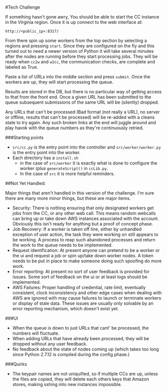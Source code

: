 #Tech Challenge

If something hasn't gone awry, You should be able to start the CC
instance in the Virginia region.  Once it is up connect to the web
interface at:

`http://<public_ip>:8317/`

From there spin up some workers from the top section by selecting a
regions and pressing `start`.  Since they are
configured on the fly and this turned out to need a newer version of
Python it will take several minutes after the nodes are running before
they start processing jobs.  They will be ready when `cc2w` and `w2cc`,
the communication checks, are complete and labeled as True.

Paste a list of URLs into the middle section and press `submit`.
Once the workers are up, they will start processing the queue.

Results are stored in the DB, but there is no particular way of
getting access to that from the front end.  Once a given URL has been
submitted to the queue subsequent submissions of the same URL will
be (silently) dropped.

Any URLs that can't be processed (Bad format (not really a URL), no
server or offline, results that can't be processed) will be re-added
with a cleans state to try again.  Any such broken links at the end
will juggle around and play havok with the queue numbers as they're
continuously retried.

###Starting points

* `src/cc.py` is the entry point into the controller and
`src/worker/worker.py` is the entry point into the worker.
* Each directory has a `install.sh`
  * in the case of `src/worker` it  is exactly what is done
to configure the worker (plus `generateScript()` in
`ccLib.py`.
  * In the case of `src` it is more helpful reminders.


##Not Yet Handled:

Major things that aren't handled in this version of the challenge.  I'm
sure there are many more minor things, but these are major items.

* Security: There is nothing ensuring that only designated workers
get jobs from the CC, or any other web call.  This means random
webcalls can bring up or take down AWS instances associated with
the account. Obviously this isn't ready for anything but a proof of
concept phase.
* Job Recovery:  If a worker is taken off line, either by unhandled
exception of user action, the task they were working on still appears to
be working.  A process to reap such abandoned processes and return the
work to the queue needs to be implemented.
* Request identification: At present anyone can pretend to be a worker or
the ui and request a job or spin up/take down worker nodes.  A token
needs to be put in place to make someone doing such spoofing do more work.
* Error reporting: At present no sort of user feedback is provided for
issues. Some sort of feedback on the ui or at least logs should be
implemented.
* AWS Failures: Proper handling of credential, rate limit, eventually
consistent, clock inconsistency and other edge cases when dealing with
AWS are ignored with may cause failures to launch or terminate workers
or display of stale data.  These issues are usually only solvable by
an error reporting mechanism, which doesn't exist yet.

###UI

* When the queue is down to just URLs that cant' be processed, the
numbers will fluctuate.
* When adding URLs that have already been processed, they will be
dropped without any user feedback.
* No feedback about the state of nodes coming up (which takes too long
since Python 2.7.12 is compiled during the config phase.)

###Quirks

* The keypair names are not uniquified, so if multiple CCs are up, unless the files are copied, they will delete each others keys
that Amazon stores, making sshing into new instances impossible.
